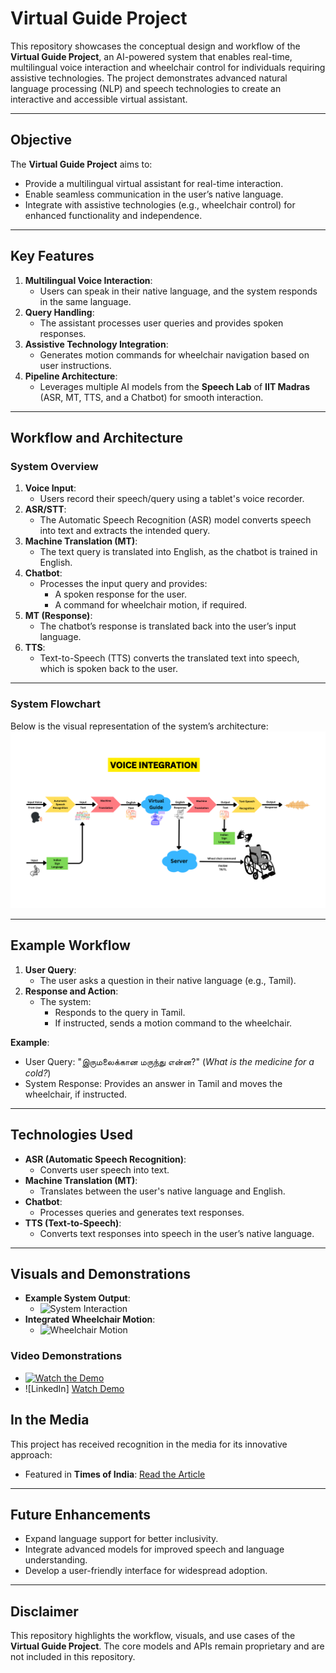 # Virtual Guide Project

This repository showcases the conceptual design and workflow of the **Virtual Guide Project**, an AI-powered system that enables real-time, multilingual voice interaction and wheelchair control for individuals requiring assistive technologies. The project demonstrates advanced natural language processing (NLP) and speech technologies to create an interactive and accessible virtual assistant.

---

## Objective

The **Virtual Guide Project** aims to:
- Provide a multilingual virtual assistant for real-time interaction.
- Enable seamless communication in the user’s native language.
- Integrate with assistive technologies (e.g., wheelchair control) for enhanced functionality and independence.

---

## Key Features

1. **Multilingual Voice Interaction**:
   - Users can speak in their native language, and the system responds in the same language.
2. **Query Handling**:
   - The assistant processes user queries and provides spoken responses.
3. **Assistive Technology Integration**:
   - Generates motion commands for wheelchair navigation based on user instructions.
4. **Pipeline Architecture**:
   - Leverages multiple AI models from the **Speech Lab** of **IIT Madras** (ASR, MT, TTS, and a Chatbot) for smooth interaction.

---

## Workflow and Architecture

### **System Overview**

1. **Voice Input**:
   - Users record their speech/query using a tablet's voice recorder.
2. **ASR/STT**: 
   - The Automatic Speech Recognition (ASR) model converts speech into text and extracts the intended query.
3. **Machine Translation (MT)**:
   - The text query is translated into English, as the chatbot is trained in English.
4. **Chatbot**:
   - Processes the input query and provides:
     - A spoken response for the user.
     - A command for wheelchair motion, if required.
5. **MT (Response)**:
   - The chatbot’s response is translated back into the user’s input language.
6. **TTS**:
   - Text-to-Speech (TTS) converts the translated text into speech, which is spoken back to the user.

---

### **System Flowchart**
Below is the visual representation of the system’s architecture:
![Flowchart](Voice%20integration%20flowchart.png)

---

## Example Workflow

1. **User Query**:
   - The user asks a question in their native language (e.g., Tamil).
2. **Response and Action**:
   - The system:
     - Responds to the query in Tamil.
     - If instructed, sends a motion command to the wheelchair.

**Example**:
- User Query: "இருமலைக்கான மருந்து என்ன?" (*What is the medicine for a cold?*)
- System Response: Provides an answer in Tamil and moves the wheelchair, if instructed.

---

## Technologies Used 

- **ASR (Automatic Speech Recognition)**:
  - Converts user speech into text.
- **Machine Translation (MT)**:
  - Translates between the user's native language and English.
- **Chatbot**:
  - Processes queries and generates text responses.
- **TTS (Text-to-Speech)**:
  - Converts text responses into speech in the user’s native language.

---

## Visuals and Demonstrations

- **Example System Output**:
  - ![System Interaction](demo2.png)
- **Integrated Wheelchair Motion**:
  - ![Wheelchair Motion](demo1.png)

### **Video Demonstrations**
- [![Watch the Demo](thumbnail.jpg)]([https://www.youtube.com/your-video-link](https://youtu.be/Wlsy0SmorPY?si=hALWZ2q75e7fI-X_))
- ![LinkedIn] [Watch Demo]([https://www.linkedin.com/posts/your-post-link1](https://www.linkedin.com/feed/update/urn:li:activity:7084514250777399296?utm_source=share&utm_medium=member_android))

## In the Media

This project has received recognition in the media for its innovative approach:

- Featured in **Times of India**: [Read the Article]([https://www.timesofindia.com/your-article-link](https://m-timesofindia-com.cdn.ampproject.org/c/s/m.timesofindia.com/india/iit-madras-is-trying-to-create-more-ranchos/amp_articleshow/101325210.cms))


---

## Future Enhancements

- Expand language support for better inclusivity.
- Integrate advanced models for improved speech and language understanding.
- Develop a user-friendly interface for widespread adoption.

---

## Disclaimer

This repository highlights the workflow, visuals, and use cases of the **Virtual Guide Project**. The core models and APIs remain proprietary and are not included in this repository.
